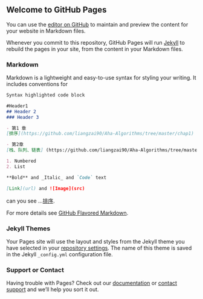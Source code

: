 ## Welcome to GitHub Pages

You can use the [editor on GitHub](https://github.com/liangzai90/Aha-Algorithms/edit/master/README.md) to maintain and preview the content for your website in Markdown files.

Whenever you commit to this repository, GitHub Pages will run [Jekyll](https://jekyllrb.com/) to rebuild the pages in your site, from the content in your Markdown files.

### Markdown

Markdown is a lightweight and easy-to-use syntax for styling your writing. It includes conventions for

```markdown
Syntax highlighted code block

#Header1 
## Header 2
### Header 3

- 第1 章
[排序](https://github.com/liangzai90/Aha-Algorithms/tree/master/chap1)

- 第2章
[栈、队列、链表] (https://github.com/liangzai90/Aha-Algorithms/tree/master/chap2)

1. Numbered
2. List

**Bold** and _Italic_ and `Code` text

[Link](url) and ![Image](src)
```

 can you see ...[排序](https://github.com/liangzai90/Aha-Algorithms/tree/master/chap1).

For more details see [GitHub Flavored Markdown](https://guides.github.com/features/mastering-markdown/).

### Jekyll Themes

Your Pages site will use the layout and styles from the Jekyll theme you have selected in your [repository settings](https://github.com/liangzai90/Aha-Algorithms/settings). The name of this theme is saved in the Jekyll `_config.yml` configuration file.

### Support or Contact

Having trouble with Pages? Check out our [documentation](https://help.github.com/categories/github-pages-basics/) or [contact support](https://github.com/contact) and we’ll help you sort it out.
